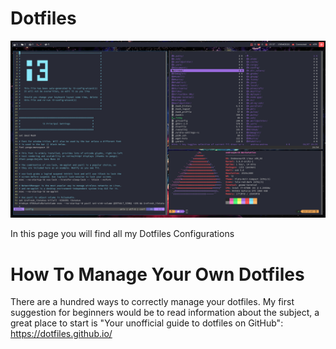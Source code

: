 # Dotfiles

![Screenshot of my desktop](https://github.com/AndreaSantinato/Dotfiles/blob/master/.config/screenshot/i3_layout_02.png) 

In this page you will find all my Dotfiles Configurations

# How To Manage Your Own Dotfiles

There are a hundred ways to correctly manage your dotfiles. My first suggestion for beginners would be to read information about the subject, a great place to start is "Your unofficial guide to dotfiles on GitHub": https://dotfiles.github.io/

